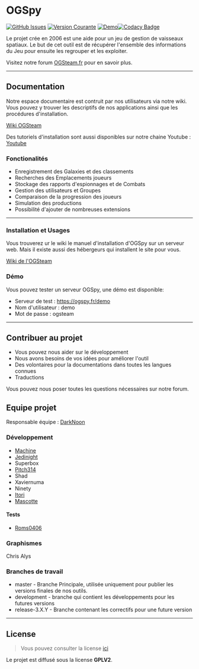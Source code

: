 OGSpy
============
[![GitHub Issues](https://img.shields.io/github/issues/OGSTeam/ogspy.svg)](https://github.com/OGSTeam/ogspy/issues) [![Version Courante](https://img.shields.io/badge/version-3.3.6-green.svg)](https://github.com/OGSTeam/ogspy) [![Demo](https://img.shields.io/badge/demo-online-green.svg)](http://ogspy.fr/demo)[![Codacy Badge](https://api.codacy.com/project/badge/Grade/e15bf326567d45c3aea25192f46aa596)](https://www.codacy.com/app/OGSteam/ogspy?utm_source=github.com&amp;utm_medium=referral&amp;utm_content=OGSteam/ogspy&amp;utm_campaign=Badge_Grade)

Le projet crée en 2006 est une aide pour un jeu de gestion de vaisseaux spatiaux.
Le but de cet outil est de récupérer l'ensemble des informations du Jeu pour ensuite les regrouper et les exploiter.

Visitez notre forum [OGSteam.fr](https://forum.ogsteam.fr) pour en savoir plus.

---

## Documentation

Notre espace documentaire est contruit par nos utilisateurs via notre wiki. Vous pouvez y trouver les descriptifs de nos applications ainsi que les procédures d'installation.

[Wiki OGSteam](https://wiki.ogsteam.fr)

Des tutoriels d'installation sont aussi disponibles sur notre chaine Youtube : [Youtube](https://www.youtube.com/playlist?list=PLF1RvCcSTS6M28sPpadlerKcuwhhTBtrQ)

### Fonctionalités
- Enregistrement des Galaxies et des classements
- Recherches des Emplacements joueurs
- Stockage des rapports d'espionnages et de Combats
- Gestion des utilisateurs et Groupes
- Comparaison de la progression des joueurs
- Simulation des productions
- Possibilité d'ajouter de nombreuses extensions

---

### Installation et Usages
Vous trouverez ur le wiki le manuel d'installation d'OGSpy sur un serveur web. Mais il existe aussi des hébergeurs qui installent le site pour vous.

[Wiki de l'OGSteam](https://wiki.ogsteam.fr/doku.php)

### Démo
Vous pouvez tester un serveur OGSpy, une démo est disponible:

- Serveur de test : https://ogspy.fr/demo
- Nom d'utilisateur : demo
- Mot de passe : ogsteam

---

## Contribuer au projet

- Vous pouvez nous aider sur le développement
- Nous avons besoins de vos idées pour améliorer l'outil
- Des volontaires pour la documentations dans toutes les langues connues
- Traductions

Vous pouvez nous poser toutes les questions nécessaires sur notre forum.

## Equipe projet

Responsable équipe : [DarkNoon](https://github.com/darknoon29)

### Développement

* [Machine](https://github.com/machine62)
* [Jedinight](https://github.com/jedi-night)
* Superbox 
* [Pitch314](https://github.com/pitch314)
* Shad
* Xaviernuma
* Ninety
* [Itori](https://github.com/Itori)
* [Mascotte](https://github.com/mascotte88)

#### Tests

* [Roms0406](https://github.com/Roms0406)

### Graphismes

 Chris Alys 

### Branches de travail

* master - Branche Principale, utilisée uniquement pour publier les versions finales de nos outils.
* development - branche qui contient les développements pour les futures versions
* release-3.X.Y - Branche contenant les correctifs pour une future version

---
## License
>Vous pouvez consulter la license [ici](https://github.com/OGSTeam/ogspy/blob/master/LICENSE)

Le projet est diffusé sous la license **GPLV2**.
